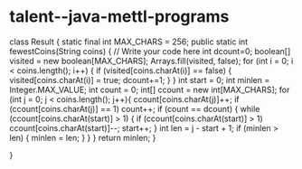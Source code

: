 # talent--java-mettl-programs
class Result { static final int MAX_CHARS = 256; public static int fewestCoins(String coins) { // Write your code here int dcount=0; boolean[] visited = new boolean[MAX_CHARS]; Arrays.fill(visited, false); for (int i = 0; i < coins.length(); i++) { if (visited[coins.charAt(i)] == false) { visited[coins.charAt(i)] = true; dcount+=1; } } int start = 0; int minlen = Integer.MAX_VALUE; int count = 0; int[] ccount = new int[MAX_CHARS]; for (int j = 0; j < coins.length(); j++){ ccount[coins.charAt(j)]++; if (ccount[coins.charAt(j)] == 1) count++; if (count == dcount) { while (ccount[coins.charAt(start)] > 1) { if (ccount[coins.charAt(start)] > 1) ccount[coins.charAt(start)]--; start++; } int len = j - start + 1; if (minlen > len) { minlen = len; } } } return minlen; }

}
